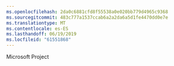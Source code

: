 ```yaml
---
ms.openlocfilehash: 2da0c6881cfd8f55538a0e020bb779d4965c9368
ms.sourcegitcommit: 483c777a1537ccab6a2a2da6a5d1fe4470dd0e7e
ms.translationtype: MT
ms.contentlocale: es-ES
ms.lasthandoff: 06/19/2019
ms.locfileid: "61551868"
---
```

Microsoft Project